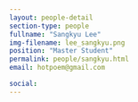 ```yaml
---
layout: people-detail
section-type: people
fullname: "Sangkyu Lee"
img-filename: lee_sangkyu.png
position: "Master Student"
permalink: people/sangkyu.html
email: hotpoem@gmail.com

social:
---
```

